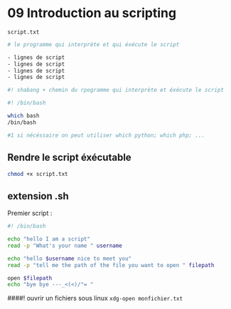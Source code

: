 # 09 Introduction au scripting

`script.txt`

```bash
# le programme qui interprète et qui éxécute le script

- lignes de script
- lignes de script
- lignes de script
- lignes de script
```

```bash
#! shabang + chemin du rpogramme qui interprète et éxécute le script
```

```bash
#! /bin/bash
```

```bash
which bash
/bin/bash

#1 si nécéssaire on peut utiliser which python; which php; ...
```

## Rendre le script éxécutable

```bash
chmod +x script.txt
```

## extension .sh

Premier script :

```bash
#! /bin/bash

echo "hello I am a script"
read -p "What's your name " username

echo "hello $username nice to meet you"
read -p "tell me the path of the file you want to open " filepath

open $filepath
echo "bye bye ---_<(<)/°= "
```

####! ouvrir un fichiers sous linux `xdg-open monfichier.txt`

